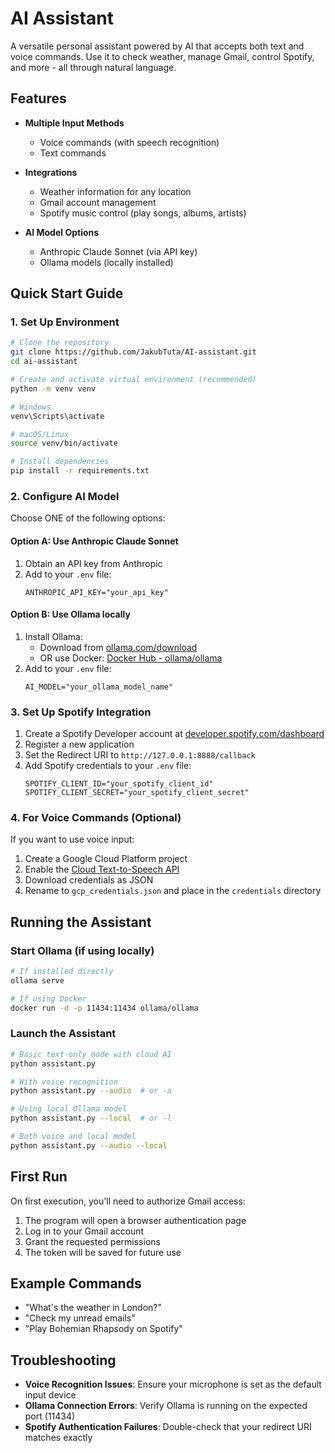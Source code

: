 # AI Assistant

A versatile personal assistant powered by AI that accepts both text and voice commands. Use it to check weather, manage Gmail, control Spotify, and more - all through natural language.

## Features

- **Multiple Input Methods**
  - Voice commands (with speech recognition)
  - Text commands
  
- **Integrations**
  - Weather information for any location
  - Gmail account management
  - Spotify music control (play songs, albums, artists)

- **AI Model Options**
  - Anthropic Claude Sonnet (via API key)
  - Ollama models (locally installed)

## Quick Start Guide

### 1. Set Up Environment

```bash
# Clone the repository
git clone https://github.com/JakubTuta/AI-assistant.git
cd ai-assistant

# Create and activate virtual environment (recommended)
python -m venv venv

# Windows
venv\Scripts\activate

# macOS/Linux
source venv/bin/activate

# Install dependencies
pip install -r requirements.txt
```

### 2. Configure AI Model

Choose ONE of the following options:

#### Option A: Use Anthropic Claude Sonnet
1. Obtain an API key from Anthropic
2. Add to your `.env` file:
   ```
   ANTHROPIC_API_KEY="your_api_key"
   ```

#### Option B: Use Ollama locally
1. Install Ollama:
   - Download from [ollama.com/download](https://ollama.com/download/)
   - OR use Docker: [Docker Hub - ollama/ollama](https://hub.docker.com/r/ollama/ollama)
2. Add to your `.env` file:
   ```
   AI_MODEL="your_ollama_model_name"
   ```

### 3. Set Up Spotify Integration

1. Create a Spotify Developer account at [developer.spotify.com/dashboard](https://developer.spotify.com/dashboard)
2. Register a new application
3. Set the Redirect URI to `http://127.0.0.1:8888/callback`
4. Add Spotify credentials to your `.env` file:
   ```
   SPOTIFY_CLIENT_ID="your_spotify_client_id"
   SPOTIFY_CLIENT_SECRET="your_spotify_client_secret"
   ```

### 4. For Voice Commands (Optional)

If you want to use voice input:

1. Create a Google Cloud Platform project
2. Enable the [Cloud Text-to-Speech API](https://console.cloud.google.com/marketplace/product/google/texttospeech.googleapis.com)
3. Download credentials as JSON
4. Rename to `gcp_credentials.json` and place in the `credentials` directory

## Running the Assistant

### Start Ollama (if using locally)

```bash
# If installed directly
ollama serve

# If using Docker
docker run -d -p 11434:11434 ollama/ollama
```

### Launch the Assistant

```bash
# Basic text-only mode with cloud AI
python assistant.py

# With voice recognition
python assistant.py --audio  # or -a

# Using local Ollama model
python assistant.py --local  # or -l

# Both voice and local model
python assistant.py --audio --local
```

## First Run

On first execution, you'll need to authorize Gmail access:
1. The program will open a browser authentication page
2. Log in to your Gmail account
3. Grant the requested permissions
4. The token will be saved for future use

## Example Commands

- "What's the weather in London?"
- "Check my unread emails"
- "Play Bohemian Rhapsody on Spotify"

## Troubleshooting

- **Voice Recognition Issues**: Ensure your microphone is set as the default input device
- **Ollama Connection Errors**: Verify Ollama is running on the expected port (11434)
- **Spotify Authentication Failures**: Double-check that your redirect URI matches exactly